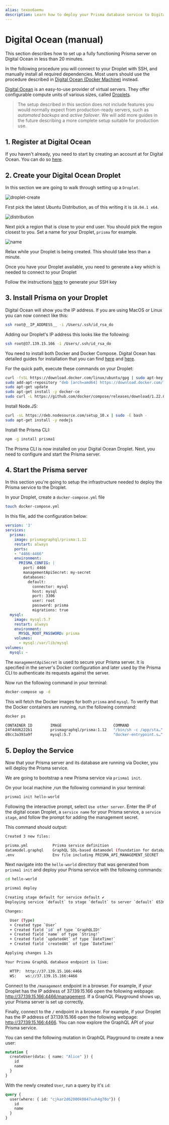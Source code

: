 ```yaml
---
alias: texoo6aemu
description: Learn how to deploy your Prisma database service to Digital Ocean manually.
---
```


# Digital Ocean (manual)

This section describes how to set up a fully functioning Prisma server on Digital Ocean in less than 20 minutes.

In the following procedure you will connect to your Droplet with SSH, and manually install all required dependencies. Most users should use the procedure described in [Digital Ocean (Docker Machine)](!alias-texoo9aemu) instead.

[Digital Ocean](https://www.digitalocean.com/) is an easy-to-use provider of virtual servers. They offer configurable compute units of various sizes, called [Droplets](https://www.digitalocean.com/products/droplets/).

> The setup described in this section does not include features you would normally expect from production-ready servers, such as _automated backups_ and _active failover_. We will add more guides in the future describing a more complete setup suitable for production use.

## 1. Register at Digital Ocean

If you haven't already, you need to start by creating an account at for Digital Ocean. You can do so [here](https://cloud.digitalocean.com/registrations/new).

## 2. Create your Digital Ocean Droplet

In this section we are going to walk through setting up a `Droplet`.

![droplet-create](https://i.imgur.com/5IXcUVw.png)

First pick the latest Ubuntu Distribution, as of this writing it is `18.04.1 x64`.

![distribution](https://i.imgur.com/vYTNX9q.png)

Next pick a region that is close to your end user. You should pick the region closest to you. Set a name for your Droplet, `prisma` for example.

![name](https://i.imgur.com/q1rXXe2.png)

Relax while your Droplet is being created. This should take less than a minute.

Once you have your Droplet available, you need to generate a key which is needed to connect to your Droplet

Follow the instructions [here](https://www.digitalocean.com/docs/droplets/how-to/add-ssh-keys/) to generate your SSH key

## 3. Install Prisma on your Droplet

Digital Ocean will show you the IP address. If you are using MacOS or Linux you can now connect like this:

```sh
ssh root@__IP_ADDRESS__ -i /Users/.ssh/id_rsa_do
```

Adding our Droplet's IP address this looks like the following:

```sh
ssh root@37.139.15.166 -i /Users/.ssh/id_rsa_do
```

You need to install both Docker and Docker Compose. Digital Ocean has detailed guides for installation that you can find [here](https://www.digitalocean.com/community/tutorials/how-to-install-and-use-docker-on-ubuntu-16-04) and [here](https://www.digitalocean.com/community/tutorials/how-to-install-docker-compose-on-ubuntu-16-04).

For the quick path, execute these commands on your Droplet:

```sh
curl -fsSL https://download.docker.com/linux/ubuntu/gpg | sudo apt-key add -
sudo add-apt-repository "deb [arch=amd64] https://download.docker.com/linux/ubuntu $(lsb_release -cs) stable"
sudo apt-get update
sudo apt-get install -y docker-ce
sudo curl -L https://github.com/docker/compose/releases/download/1.22.0/docker-compose-`uname -s`-`uname -m` -o /usr/local/bin/docker-compose
```

Install Node.JS:

```sh
curl -sL https://deb.nodesource.com/setup_10.x | sudo -E bash -
sudo apt-get install -y nodejs
```

Install the Prisma CLI:

```sh
npm -g install prisma1
```

The Prisma CLI is now installed on your Digital Ocean Droplet. Next, you need to configure and start the Prisma server.

## 4. Start the Prisma server

In this section you're going to setup the infrastructure needed to deploy the Prisma service to the Droplet.

In your Droplet, create a `docker-compose.yml` file

```sh
touch docker-compose.yml
```

In this file, add the configuration below:

```yml
version: '3'
services:
  prisma:
    image: prismagraphql/prisma:1.12
    restart: always
    ports:
    - "4466:4466"
    environment:
      PRISMA_CONFIG: |
        port: 4466
        managementApiSecret: my-secret
        databases:
          default:
            connector: mysql
            host: mysql
            port: 3306
            user: root
            password: prisma
            migrations: true
  mysql:
    image: mysql:5.7
    restart: always
    environment:
      MYSQL_ROOT_PASSWORD: prisma
    volumes:
      - mysql:/var/lib/mysql
volumes:
  mysql: ~
```

The `managementApiSecret` is used to secure your Prisma server. It is specified in the server's Docker configuration and later used by the Prisma CLI to authenticate its requests against the server.

Now run the following command in your terminal:

```sh
docker-compose up -d
```

This will fetch the Docker images for both `prisma` and `mysql`. To verify that the Docker containers are running, run the following command:

```sh
docker ps
```

```sh
CONTAINER ID        IMAGE                       COMMAND                  CREATED             STATUS              PORTS                    NAMES
24f4dd6222b1        prismagraphql/prisma:1.12   "/bin/sh -c /app/sta…"   15 seconds ago      Up 1 second         0.0.0.0:4466->4466/tcp   root_prisma_1
d8cc3a393a9f        mysql:5.7                   "docker-entrypoint.s…"   15 seconds ago      Up 13 seconds       3306/tcp                 root_mysql_1
```

## 5. Deploy the Service

Now that your Prisma server and its database are running via Docker, you will deploy the Prisma service.

We are going to bootstrap a new Prisma service via `prisma1 init`.

On your local machine ,run the following command in your terminal:

```sh
prisma1 init hello-world
```

Following the interactive prompt, select `Use other server`. Enter the IP of the digital ocean Droplet, a `service name` for your Prisma service, a `service stage`, and follow the prompt for adding the management secret.

This command should output:

```sh
Created 3 new files:

prisma.yml           Prisma service definition
datamodel.graphql    GraphQL SDL-based datamodel (foundation for database)
.env                 Env file including PRISMA_API_MANAGEMENT_SECRET
```

Next navigate into the `hello-world` directory that was generated from `prisma1 init` and deploy your Prisma service with the following commands:

```sh
cd hello-world

prisma1 deploy
```

```sh
Creating stage default for service default ✔
Deploying service `default` to stage `default` to server `default` 653ms

Changes:

  User (Type)
  + Created type `User`
  + Created field `id` of type `GraphQLID!`
  + Created field `name` of type `String!`
  + Created field `updatedAt` of type `DateTime!`
  + Created field `createdAt` of type `DateTime!`

Applying changes 1.2s

Your Prisma GraphQL database endpoint is live:

  HTTP:  http://37.139.15.166:4466
  WS:    ws://37.139.15.166:4466
```

Connect to the `/management` endpoint in a browser. For example, if your Droplet has the IP address of 37.139.15.166 open the following webpage: http://37.139.15.166:4466/management. If a GraphQL Playground shows up, your Prisma server is set up correctly.

Finally, connect to the `/` endpoint in a browser. For example, if your Droplet has the IP address of 37.139.15.166 open the following webpage: http://37.139.15.166:4466. You can now explore the GraphQL API of your Prisma service.

You can send the following mutation in GraphQL Playground to create a new user:

```graphql
mutation {
  createUser(data: { name: "Alice" }) {
    id
    name
  }
}
```

With the newly created `User`, run a query by it's `id`:

```graphql
query {
  user(where: { id: "cjkar2d62000k0847xuh4g70o"}) {
    id
    name
  }
}
```
